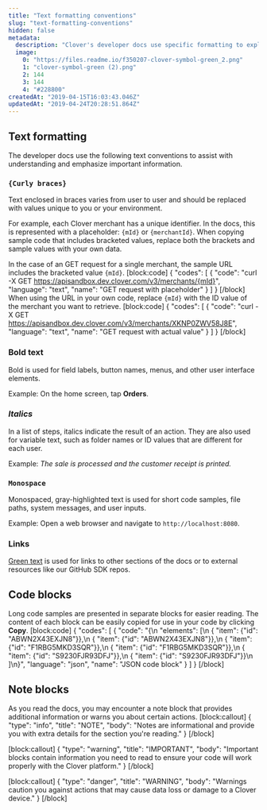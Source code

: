 ```yaml
---
title: "Text formatting conventions"
slug: "text-formatting-conventions"
hidden: false
metadata: 
  description: "Clover's developer docs use specific formatting to explain technical concepts. This page describes the formatting that appears throughout the site."
  image: 
    0: "https://files.readme.io/f350207-clover-symbol-green_2.png"
    1: "clover-symbol-green (2).png"
    2: 144
    3: 144
    4: "#228800"
createdAt: "2019-04-15T16:03:43.046Z"
updatedAt: "2019-04-24T20:28:51.864Z"
---
```

## **Text formatting**

The developer docs use the following text conventions to assist with understanding and emphasize important information.

### `{Curly braces}`

Text enclosed in braces varies from user to user and should be replaced with values unique to you or your environment. 

For example, each Clover merchant has a unique identifier. In the docs, this is represented with a placeholder: `{mId}` or `{merchantId}`. When copying sample code that includes bracketed values, replace both the brackets and sample values with your own data. 

In the case of an GET request for a single merchant, the sample URL includes the bracketed value `{mId}`.
[block:code]
{
  "codes": [
    {
      "code": "curl -X GET https://apisandbox.dev.clover.com/v3/merchants/{mId}",
      "language": "text",
      "name": "GET request with placeholder"
    }
  ]
}
[/block]
When using the URL in your own code, replace `{mId}` with the ID value of the merchant you want to retrieve.
[block:code]
{
  "codes": [
    {
      "code": "curl -X GET https://apisandbox.dev.clover.com/v3/merchants/XKNP0ZWV58J8E",
      "language": "text",
      "name": "GET request with actual value"
    }
  ]
}
[/block]
### **Bold text**

Bold is used for field labels, button names, menus, and other user interface elements.

Example: On the home screen, tap **Orders**.

### _Italics_

In a list of steps, italics indicate the result of an action. They are also used for variable text, such as folder names or ID values that are different for each user.

Example: _The sale is processed and the customer receipt is printed._

### `Monospace`

Monospaced, gray-highlighted text is used for short code samples, file paths, system messages, and user inputs.

Example: Open a web browser and navigate to `http://localhost:8080`.

### Links

[Green text](doc:text-formatting-conventions) is used for links to other sections of the docs or to external resources like our GitHub SDK repos.

## **Code blocks**

Long code samples are presented in separate blocks for easier reading. The content of each block can be easily copied for use in your code by clicking **Copy**.
[block:code]
{
  "codes": [
    {
      "code": "{\n  \"elements\": [\n      { \"item\": {\"id\": \"ABWN2X43EXJN8\"}},\n      { \"item\": {\"id\": \"ABWN2X43EXJN8\"}},\n      { \"item\": {\"id\": \"F1RBG5MKD3SQR\"}},\n      { \"item\": {\"id\": \"F1RBG5MKD3SQR\"}},\n      { \"item\": {\"id\": \"S9230FJR93DFJ\"}},\n      { \"item\": {\"id\": \"S9230FJR93DFJ\"}}\n  ]\n}",
      "language": "json",
      "name": "JSON code block"
    }
  ]
}
[/block]
## **Note blocks**

As you read the docs, you may encounter a note block that provides additional information or warns you about certain actions.
[block:callout]
{
  "type": "info",
  "title": "NOTE",
  "body": "Notes are informational and provide you with extra details for the section you're reading."
}
[/block]

[block:callout]
{
  "type": "warning",
  "title": "IMPORTANT",
  "body": "Important blocks contain information you need to read to ensure your code will work properly with the Clover platform."
}
[/block]

[block:callout]
{
  "type": "danger",
  "title": "WARNING",
  "body": "Warnings caution you against actions that may cause data loss or damage to a Clover device."
}
[/block]